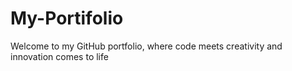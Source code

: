 # My-Portifolio
Welcome to my GitHub portfolio, where code meets creativity and innovation comes to life
